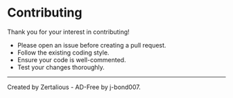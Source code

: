 # Contributing

Thank you for your interest in contributing!

- Please open an issue before creating a pull request.
- Follow the existing coding style.
- Ensure your code is well-commented.
- Test your changes thoroughly.

---

Created by Zertalious - AD-Free by j-bond007.